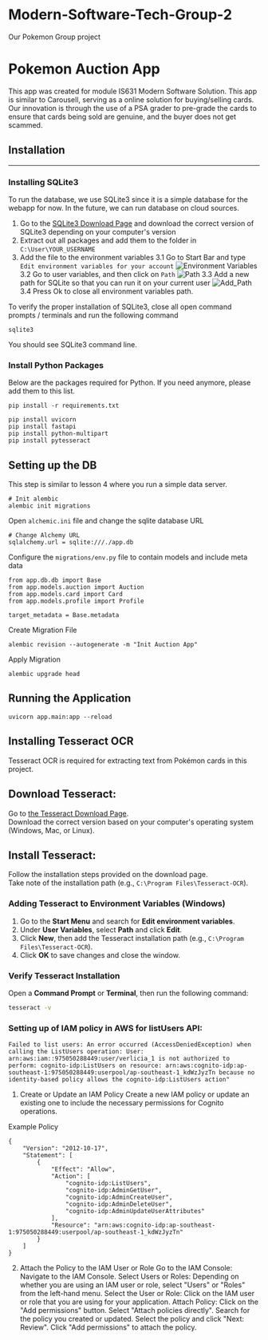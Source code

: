 # Modern-Software-Tech-Group-2
Our Pokemon Group project
# Pokemon Auction App

This app was created for module IS631 Modern Software Solution. This app is similar to Carousell, serving as a online solution for buying/selling cards. Our innovation is through the use of a PSA grader to pre-grade the cards to ensure that cards being sold are genuine, and the buyer does not get scammed.

## Installation
---

### Installing SQLite3

To run the database, we use SQLite3 since it is a simple database for the webapp for now. In the future, we can run database on cloud sources.

1. Go to the [SQLite3 Download Page](https://www.sqlite.org/download.html) and download the correct version of SQLite3 depending on your computer's version
2. Extract out all packages and add them to the folder in ```C:\User\YOUR_USERNAME```
3. Add the file to the environment variables
    3.1 Go to Start Bar and type ```Edit environment variables for your account``` ![Environment Variables](docs/environment_variables.jpg)
    3.2 Go to user variables, and then click on ```Path``` ![Path](docs/user_variables.jpg)
    3.3 Add a new path for SQLite so that you can run it on your current user ![Add_Path](docs/add_sqlite.jpg)
    3.4 Press Ok to close all environment variables path.

To verify the proper installation of SQLite3, close all open command prompts / terminals and run the following command

```
sqlite3
```

You should see SQLite3 command line.

### Install Python Packages
Below are the packages required for Python. If you need anymore, please add them to this list.

```
pip install -r requirements.txt
```

```
pip install uvicorn 
pip install fastapi 
pip install python-multipart
pip install pytesseract
```

## Setting up the DB

This step is similar to lesson 4 where you run a simple data server.

```
# Init alembic
alembic init migrations
```

Open ```alchemic.ini``` file and change the sqlite database URL
```
# Change Alchemy URL
sqlalchemy.url = sqlite:///./app.db
```

Configure the ```migrations/env.py``` file to contain models and include meta data
```
from app.db.db import Base
from app.models.auction import Auction
from app.models.card import Card
from app.models.profile import Profile

target_metadata = Base.metadata
```

Create Migration File
```
alembic revision --autogenerate -m "Init Auction App"
```

Apply Migration
```
alembic upgrade head
```

## Running the Application

```
uvicorn app.main:app --reload
```


## Installing Tesseract OCR

Tesseract OCR is required for extracting text from Pokémon cards in this project.

## Download Tesseract:

Go to [the Tesseract Download Page](https://github.com/UB-Mannheim/tesseract/wiki).  
Download the correct version based on your computer's operating system (Windows, Mac, or Linux).

## Install Tesseract:

Follow the installation steps provided on the download page.  
Take note of the installation path (e.g., `C:\Program Files\Tesseract-OCR`).

### **Adding Tesseract to Environment Variables (Windows)**

1. Go to the **Start Menu** and search for **Edit environment variables**.
2. Under **User Variables**, select **Path** and click **Edit**.
3. Click **New**, then add the Tesseract installation path (e.g., `C:\Program Files\Tesseract-OCR`).
4. Click **OK** to save changes and close the window.

### **Verify Tesseract Installation**

Open a **Command Prompt** or **Terminal**, then run the following command:

```sh
tesseract -v
```

### Setting up of IAM policy in AWS for listUsers API:

```
Failed to list users: An error occurred (AccessDeniedException) when calling the ListUsers operation: User: arn:aws:iam::975050288449:user/verlicia_1 is not authorized to perform: cognito-idp:ListUsers on resource: arn:aws:cognito-idp:ap-southeast-1:975050288449:userpool/ap-southeast-1_kdWzJyzTn because no identity-based policy allows the cognito-idp:ListUsers action"
```
1. Create or Update an IAM Policy
Create a new IAM policy or update an existing one to include the necessary permissions for Cognito operations.

Example Policy
```
{
    "Version": "2012-10-17",
    "Statement": [
        {
            "Effect": "Allow",
            "Action": [
                "cognito-idp:ListUsers",
                "cognito-idp:AdminGetUser",
                "cognito-idp:AdminCreateUser",
                "cognito-idp:AdminDeleteUser",
                "cognito-idp:AdminUpdateUserAttributes"
            ],
            "Resource": "arn:aws:cognito-idp:ap-southeast-1:975050288449:userpool/ap-southeast-1_kdWzJyzTn"
        }
    ]
}
```

2. Attach the Policy to the IAM User or Role
Go to the IAM Console: Navigate to the IAM Console.
Select Users or Roles: Depending on whether you are using an IAM user or role, select "Users" or "Roles" from the left-hand menu.
Select the User or Role: Click on the IAM user or role that you are using for your application.
Attach Policy:
Click on the "Add permissions" button.
Select "Attach policies directly".
Search for the policy you created or updated.
Select the policy and click "Next: Review".
Click "Add permissions" to attach the policy.
